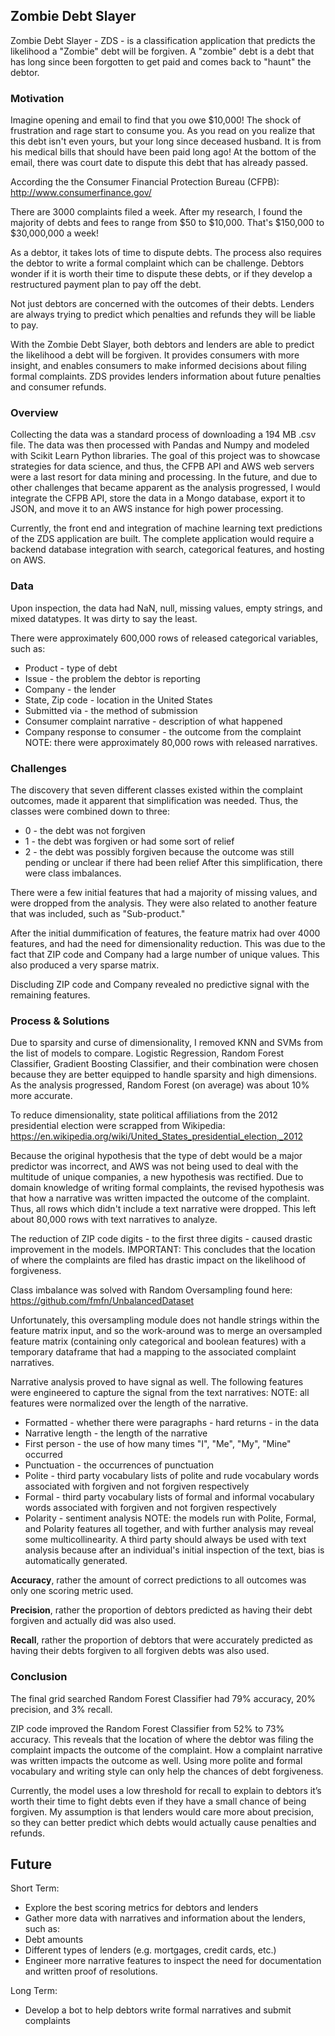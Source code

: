 ## Zombie Debt Slayer

Zombie Debt Slayer - ZDS - is a classification application that predicts the
likelihood a "Zombie" debt will be forgiven. A "zombie" debt is a debt that
has long since been forgotten to get paid and comes back to "haunt" the debtor.

### Motivation

Imagine opening and email to find that you owe $10,000! The shock of
frustration and rage start to consume you. As you read on you realize that
this debt isn't even yours, but your long since deceased husband. It is from
his medical bills that should have been paid long ago! At the bottom of the
email, there was court date to dispute this debt that has already passed.

According the the Consumer Financial Protection Bureau (CFPB):
http://www.consumerfinance.gov/

There are 3000 complaints filed a week. After my research, I found the
majority of debts and fees to range from $50 to $10,000. That's $150,000 to
$30,000,000 a week!

As a debtor, it takes lots of time to dispute debts. The process also requires
the debtor to write a formal complaint which can be challenge. Debtors wonder
if it is worth their time to dispute these debts, or if they develop a
restructured payment plan to pay off the debt.

Not just debtors are concerned with the outcomes of their debts. Lenders are
always trying to predict which penalties and refunds they will be liable to pay.

With the Zombie Debt Slayer, both debtors and lenders are able to predict the
likelihood a debt will be forgiven. It provides consumers with more insight,
and enables consumers to make informed decisions about filing formal
complaints. ZDS provides lenders information about future penalties and
consumer refunds.

### Overview

Collecting the data was a standard process of downloading a 194 MB .csv file.
The data was then processed with Pandas and Numpy and modeled with Scikit Learn
Python libraries. The goal of this project was to showcase strategies for data
science, and thus, the CFPB API and AWS web servers were a last resort for data
mining and processing. In the future, and due to other challenges that became
apparent as the analysis progressed, I would integrate the CFPB API, store the
data in a Mongo database, export it to JSON, and move it to an AWS instance for
high power processing.

Currently, the front end and integration of machine learning text predictions
of the ZDS application are built. The complete application would require a
backend database integration with search, categorical features, and hosting
on AWS.

### Data

Upon inspection, the data had NaN, null, missing values, empty strings, and
mixed datatypes. It was dirty to say the least.

There were approximately 600,000 rows of released categorical variables, such as:
* Product - type of debt
* Issue - the problem the debtor is reporting
* Company - the lender
* State, Zip code - location in the United States
* Submitted via - the method of submission
* Consumer complaint narrative - description of what happened
* Company response to consumer - the outcome from the complaint
NOTE: there were approximately 80,000 rows with released narratives.

### Challenges

The discovery that seven different classes existed within the complaint
outcomes, made it apparent that simplification was needed. Thus, the classes
were combined down to three:
* 0 - the debt was not forgiven
* 1 - the debt was forgiven or had some sort of relief
* 2 - the debt was possibly forgiven because the outcome was still pending or
unclear if there had been relief
After this simplification, there were class imbalances.

There were a few initial features that had a majority of missing values,
and were dropped from the analysis. They were also related to another feature
that was included, such as "Sub-product."

After the initial dummification of features, the feature matrix had over 4000
features, and had the need for dimensionality reduction. This was due to the
fact that ZIP code and Company had a large number of unique values. This also
produced a very sparse matrix.

Discluding ZIP code and Company revealed no predictive signal with the
remaining features.

### Process & Solutions

Due to sparsity and curse of dimensionality, I removed KNN and SVMs from the
list of models to compare. Logistic Regression, Random Forest Classifier,
Gradient Boosting Classifier, and their combination were chosen because they
are better equipped to handle sparsity and high dimensions. As the analysis
progressed, Random Forest (on average) was about 10% more accurate.

To reduce dimensionality, state political affiliations from the 2012
presidential election were scrapped from Wikipedia:
https://en.wikipedia.org/wiki/United_States_presidential_election,_2012

Because the original hypothesis that the type of debt would be a major
predictor was incorrect, and AWS was not being used to deal with the multitude
of unique companies, a new hypothesis was rectified. Due to domain knowledge
of writing formal complaints, the revised hypothesis was that how a narrative
was written impacted the outcome of the complaint. Thus, all rows which didn't
include a text narrative were dropped. This left about 80,000 rows with text
narratives to analyze.

The reduction of ZIP code digits - to the first three digits - caused drastic
improvement in the models. IMPORTANT: This concludes that the location of where
the complaints are filed has drastic impact on the likelihood of forgiveness.

Class imbalance was solved with Random Oversampling found here:
https://github.com/fmfn/UnbalancedDataset

Unfortunately, this oversampling module does not handle strings within the
feature matrix input, and so the work-around was to merge an oversampled
feature matrix (containing only categorical and boolean features) with a
temporary dataframe that had a mapping to the associated complaint narratives.

Narrative analysis proved to have signal as well. The following features were
engineered to capture the signal from the text narratives:
NOTE: all features were normalized over the length of the narrative.
* Formatted - whether there were paragraphs - hard returns - in the data
* Narrative length - the length of the narrative
* First person - the use of how many times "I", "Me", "My", "Mine" occurred
* Punctuation - the occurrences of punctuation
* Polite - third party vocabulary lists of polite and rude vocabulary words
associated with forgiven and not forgiven respectively
* Formal - third party vocabulary lists of formal and informal vocabulary words
associated with forgiven and not forgiven respectively
* Polarity - sentiment analysis
NOTE: the models run with Polite, Formal, and Polarity features all
together, and with further analysis may reveal some multicollinearity. A third
party should always be used with text analysis because after an individual's
initial inspection of the text, bias is automatically generated.

**Accuracy**, rather the amount of correct predictions to all outcomes was only
one scoring metric used.

**Precision**, rather the proportion of debtors predicted as having their debt
forgiven and actually did was also used.

**Recall**, rather the proportion of debtors that were accurately predicted as
having their debts forgiven to all forgiven debts was also used.

### Conclusion

The final grid searched Random Forest Classifier had 79% accuracy,
20% precision, and 3% recall.

ZIP code improved the Random Forest Classifier from 52% to 73% accuracy. This
reveals that the location of where the debtor was filing the complaint impacts
the outcome of the complaint. How a complaint narrative was written impacts the
outcome as well. Using more polite and formal vocabulary and writing style can
only help the chances of debt forgiveness.

Currently, the model uses a low threshold for recall to explain to debtors it’s
worth their time to fight debts even if they have a small chance of being
forgiven. My assumption is that lenders would care more about precision, so
they can better predict which debts would actually cause penalties and refunds.

## Future

Short Term:
* Explore the best scoring metrics for debtors and lenders
* Gather more data with narratives and information about the lenders, such as:
 * Debt amounts
 * Different types of lenders (e.g. mortgages, credit cards, etc.)
* Engineer more narrative features to inspect the need for documentation
and written proof of resolutions.

Long Term:
* Develop a bot to help debtors write formal narratives and submit complaints
